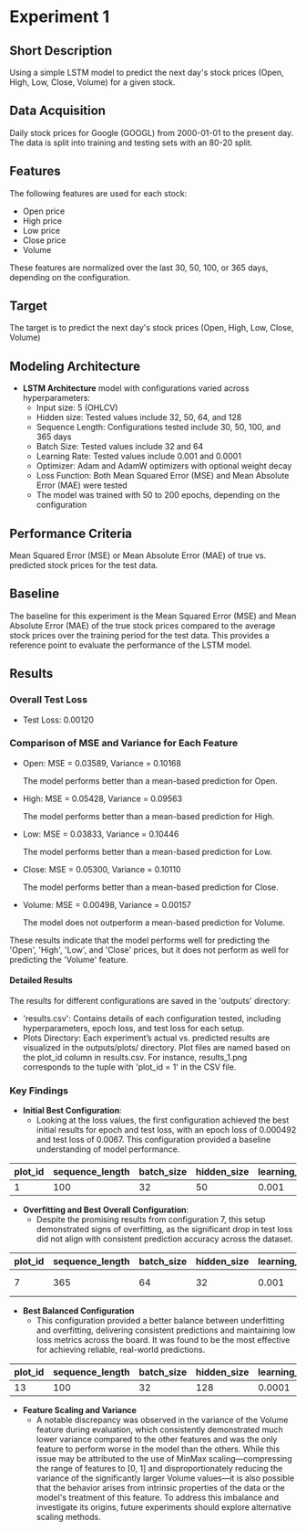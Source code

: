 # Experiment 1

## Short Description
Using a simple LSTM model to predict the next day's stock prices (Open, High, Low, Close, Volume) for a given stock.

## Data Acquisition
Daily stock prices for Google (GOOGL) from 2000-01-01 to the present day. The data is split into training and testing sets with an 80-20 split.

## Features

The following features are used for each stock:  
- Open price
- High price
- Low price
- Close price
- Volume

These features are normalized over the last 30, 50, 100, or 365 days, depending on the configuration.

## Target
The target is to predict the next day's stock prices (Open, High, Low, Close, Volume)

## Modeling Architecture
- **LSTM Architecture** model with configurations varied across hyperparameters:
  - Input size: 5 (OHLCV)
  - Hidden size: Tested values include 32, 50, 64, and 128
  - Sequence Length: Configurations tested include 30, 50, 100, and 365 days
  - Batch Size: Tested values include 32 and 64
  - Learning Rate: Tested values include 0.001 and 0.0001
  - Optimizer: Adam and AdamW optimizers with optional weight decay
  - Loss Function: Both Mean Squared Error (MSE) and Mean Absolute Error (MAE) were tested
  - The model was trained with 50 to 200 epochs, depending on the configuration
 
## Performance Criteria
Mean Squared Error (MSE) or Mean Absolute Error (MAE) of true vs. predicted stock prices for the test data.

## Baseline
The baseline for this experiment is the Mean Squared Error (MSE) and Mean Absolute Error (MAE) of the true stock prices compared to the average stock prices over the training period for the test data. This provides a reference point to evaluate the performance of the LSTM model.

## Results

### Overall Test Loss

 - Test Loss: 0.00120

### Comparison of MSE and Variance for Each Feature

  - Open: MSE = 0.03589, Variance = 0.10168 
  
    The model performs better than a mean-based prediction for Open.

  - High: MSE = 0.05428, Variance = 0.09563
    
    The model performs better than a mean-based prediction for High.

  - Low: MSE = 0.03833, Variance = 0.10446
    
    The model performs better than a mean-based prediction for Low.

  - Close: MSE = 0.05300, Variance = 0.10110

    The model performs better than a mean-based prediction for Close.

  - Volume: MSE = 0.00498, Variance = 0.00157
    
    The model does not outperform a mean-based prediction for Volume.

These results indicate that the model performs well for predicting the 'Open', 'High', 'Low', and 'Close' prices, but it does not perform as well for predicting the 'Volume' feature.

#### Detailed Results

The results for different configurations are saved in the 'outputs' directory:
- 'results.csv': Contains details of each configuration tested, including hyperparameters, epoch loss, and test loss for each setup.
- Plots Directory: Each experiment’s actual vs. predicted results are visualized in the outputs/plots/ directory. Plot files are named based on the plot_id column in results.csv. For instance, results_1.png corresponds to the tuple with 'plot_id = 1' in the CSV file.

### Key Findings
- **Initial Best Configuration**:
  - Looking at the loss values, the first configuration achieved the best initial results for epoch and test loss, with an epoch loss of 0.000492 and test loss of 0.0067. This configuration provided a baseline understanding of model performance.

| plot_id | sequence_length | batch_size | hidden_size | learning_rate | criterion | optimizer | num_epochs | epoch_loss | test_loss |
|---------|-----------------|------------|-------------|---------------|-----------|-----------|------------|------------|-----------|
| 1       | 100             | 32         | 50          | 0.001         | MSE       | Adam      | 50         | 0.000492   | 0.0067    |

- **Overfitting and Best Overall Configuration**:
  - Despite the promising results from configuration 7, this setup demonstrated signs of overfitting, as the significant drop in test loss did not align with consistent prediction accuracy across the dataset.

| plot_id | sequence_length | batch_size | hidden_size | learning_rate | criterion | optimizer                      | num_epochs | epoch_loss | test_loss |
|---------|-----------------|------------|-------------|---------------|-----------|--------------------------------|------------|------------|-----------|
| 7       | 365             | 64         | 32          | 0.001         | MSE       | AdamW (with weight_decay=0.01) | 50         | 0.000345   | 0.0239    |

- **Best Balanced Configuration**
  - This configuration provided a better balance between underfitting and overfitting, delivering consistent predictions and maintaining low loss metrics across the board. It was found to be the most effective for achieving reliable, real-world predictions.

| plot_id | sequence_length | batch_size | hidden_size | learning_rate | criterion | optimizer | num_epochs | epoch_loss | test_loss |
|---------|-----------------|------------|-------------|---------------|-----------|-----------|------------|------------|-----------|
| 13      | 100             | 32         | 128         | 0.0001        | MSE       | Adam      | 200        | 0.000478   | 0.0025    |

- **Feature Scaling and Variance**
  - A notable discrepancy was observed in the variance of the Volume feature during evaluation, which consistently demonstrated much lower variance compared to the other features and was the only feature to perform worse in the model than the others. While this issue may be attributed to the use of MinMax scaling—compressing the range of features to [0, 1] and disproportionately reducing the variance of the significantly larger Volume values—it is also possible that the behavior arises from intrinsic properties of the data or the model's treatment of this feature. To address this imbalance and investigate its origins, future experiments should explore alternative scaling methods.